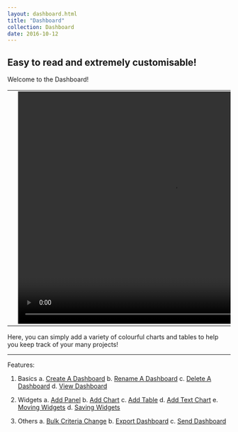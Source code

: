 ```yaml
---
layout: dashboard.html
title: "Dashboard"
collection: Dashboard
date: 2016-10-12
---
```

**Easy to read and extremely customisable!**
---
Welcome to the Dashboard!

<table>
<tr>
<td width="50px"></td>
<td width="700px">
<video width="700" height="525" controls>
	<source src="/assets/video/Dashboard/Dashboard.mp4" type="video/mp4">
	Your browser does not support the video tag.
</video>
</td>
<td width="50px"></td>
</tr>
</table>

Here, you can simply add a variety of colourful charts and tables to help you keep track of your many projects!

---
Features:

1. Basics
  a. [Create A Dashboard](/dashboard/a_createDashboard/createDashboard.md)
  b. [Rename A Dashboard](/dashboard/b_Rename_Dashboard/Rename_Dashboard.md)
  c. [Delete A Dashboard](/dashboard/c_deleting_dashboard/deleting_dashboard.md)
  d. [View Dashboard](/dashboard/c_viewDashboard/viewDashboard.md)

2. Widgets
  a. [Add Panel](/dashboard/d_Creating_Panel/Creating_Panel.md)
  b. [Add Chart](/dashboard/e_Creating_A_Chart/Creating_A_Chart.md)
  c. [Add Table](/dashboard/f_add_table/add_table.md)
  d. [Add Text Chart](/dashboard/g_add_text_chart/add_text_chart.md)
  e. [Moving Widgets](/dashboard/h_Moving_Widgets/Moving_Widgets.md)
  d. [Saving Widgets](/dashboard/i_saving_widget_position/saving_widget_position.md)

3. Others
  a. [Bulk Criteria Change](/dashboard/j_bulk_criteria_change/bulk_criteria_change.md)
  b. [Export Dashboard](/dashboard/k_Export_Dashboard/Export_Dashboard.md)
  c. [Send Dashboard](/dashboard/l_send_dashboard/send_dashboard.md)
